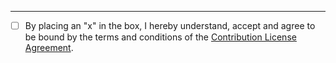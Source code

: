 

---
- [ ] By placing an "x" in the box, I hereby understand, accept and agree to be bound by the terms and conditions of the [Contribution License Agreement](https://dena.github.io/cla/).
